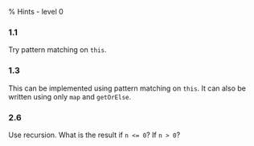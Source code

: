 % Hints - level 0


### 1.1 ###

Try pattern matching on `this`.  
  


### 1.3 ###

This can be implemented using pattern matching on `this`. It can also be 
      written using only `map` and `getOrElse`. 
  


### 2.6 ###

Use recursion. What is the result if `n <= 0`? If `n > 0`?  
  
